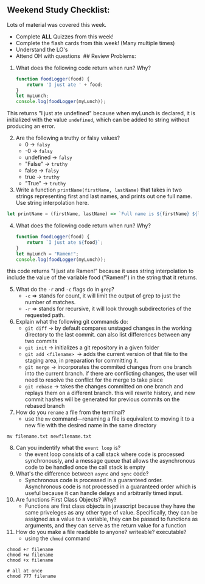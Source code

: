 ## Weekend Study Checklist:

Lots of material was covered this week.
- Complete **ALL** Quizzes from this week!
- Complete the flash cards from this week! (Many multiple times)
- Understand the LO's
- Attend OH with questions
​
​## Review Problems:

1.  What does the following code return when run? Why?
    ```js
    function foodLogger(food) {
        return 'I just ate ' + food;
    }
    let myLunch;
    console.log(foodLogger(myLunch));
    ```
​This returns "I just ate undefined" because when myLunch is declared, it is initialized with the value `undefined`, which can be added to string without producing an error.

2. Are the following a truthy or falsy values?
    - 0 -> `falsy`
    - -0 -> `falsy`
    - undefined -> `falsy`
    - "False" -> `truthy`
    - false -> `falsy`
    - true -> `truthy`
    - "True" -> `truthy`
​
3. Write a function `printName(firstName, lastName)` that takes in two strings representing first and last names, and prints out one full name. Use string interpolation here.
```javascript
let printName = (firstName, lastName) => `Full name is ${firstName} ${lastName}`
```

4.  What does the following code return when run? Why?
    ```js
    function foodLogger(food) {
        return `I just ate ${food}`;
    }
    let myLunch = "Ramen!";
    console.log(foodLogger(myLunch));
    ```
​this code returns "I just ate Ramen!" because it uses string interpolation to include the value of the variable food ("Ramen!") in the string that it returns.

5. What do the `-r` and `-c` flags do in `grep`?
    - `-c` => stands for count, it will limit the output of grep to just the number of matches.
    - `-r` => stands for recursive, it will look through subdirectories of the requested path.
​
6. Explain what the following git commands do:
    - `git diff` -> by default compares unstaged changes in the working directory to the last commit. can also list differences between any two commits
    - `git init` -> initializes a git repository in a given folder
    - `git add <filename> `-> adds the current version of that file to the staging area, in preparation for committing it.
    - `git merge` -> incorporates the commited changes from one branch into the current branch. if there are conflicting changes, the user will need to resolve the conflict for the merge to take place
    - `git rebase` -> takes the changes committed on one branch and replays them on a different branch. this will rewrite history, and new commit hashes will be generated for previous commits on the rebased branch
​
7. How do you `rename` a file from the terminal?
    - use the `mv` command—renaming a file is equivalent to moving it to a new file with the desired name in the same directory
```shell
mv filename.txt newfilename.txt
```

8. Can you indentify what the `event loop` is?
    - the event loop consists of a call stack where code is processed synchronously, and a message queue that allows the asynchronous code to be handled once the call stack is empty
9. What's the difference between `async` and `sync` code?
    - Synchronous code is processed in a guaranteed order. Asynchronous code is not processed in a guaranteed order which is useful because it can handle delays and arbitrarily timed input.
10. Are functions First Class Objects? Why?
    - Functions are first class objects in javascript because they have the same priveleges as any other type of value. Specifically, they can be assigned as a value to a variable, they can be passed to functions as arguments, and they can serve as the return value for a function
11. How do you make a file readable to anyone? writeable? executable?
    - using the `chmod` command
```shell
chmod +r filename
chmod +w filename
chmod +x filename

# all at once
chmod 777 filename
```
